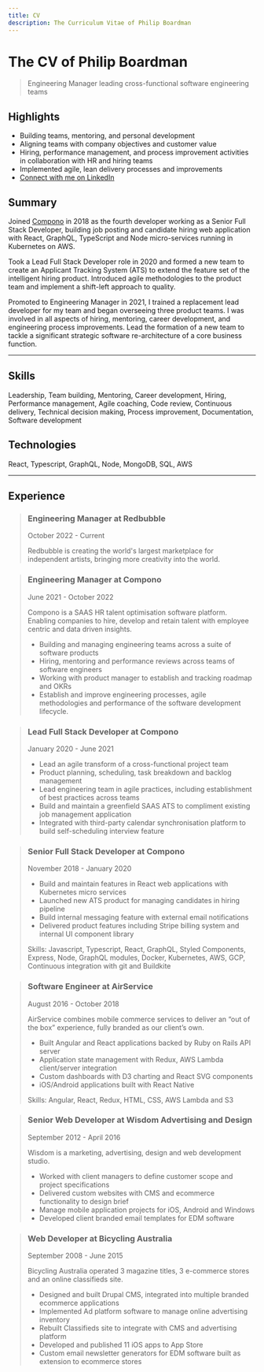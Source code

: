 ```yaml
---
title: CV
description: The Curriculum Vitae of Philip Boardman
---
```

# The CV of Philip Boardman

> Engineering Manager leading cross-functional software engineering teams

## Highlights

* Building teams, mentoring, and personal development
* Aligning teams with company objectives and customer value
* Hiring, performance management, and process improvement activities in collaboration with HR and hiring teams
* Implemented agile, lean delivery processes and improvements
* [Connect with me on LinkedIn](https://linkedin.com/in/philipboardman/)

## Summary

Joined [Compono](https://compono.com) in 2018 as the fourth developer working as a Senior Full Stack Developer, building job posting and candidate hiring web application with React, GraphQL, TypeScript and Node micro-services running in Kubernetes on AWS.

Took a Lead Full Stack Developer role in 2020 and formed a new team to create an Applicant Tracking System (ATS) to extend the feature set of the intelligent hiring product. Introduced agile methodologies to the product team and implement a shift-left approach to quality.

Promoted to Engineering Manager in 2021, I trained a replacement lead developer for my team and began overseeing three product teams. I was involved in all aspects of hiring, mentoring, career development, and engineering process improvements. Lead the formation of a new team to tackle a significant strategic software re-architecture of a core business function.

---

## Skills

Leadership, Team building, Mentoring, Career development, Hiring, Performance management, Agile coaching, Code review, Continuous delivery, Technical decision making, Process improvement, Documentation, Software development

## Technologies

React, Typescript, GraphQL, Node, MongoDB, SQL, AWS

---

## Experience

> ### Engineering Manager at Redbubble
> 
> <footer>October 2022 - Current</footer>
> 
> Redbubble is creating the world's largest marketplace for independent artists, bringing more creativity into the world.

> ### Engineering Manager at Compono
> 
> <footer>June 2021 - October 2022</footer>
>
> Compono is a SAAS HR talent optimisation software platform. Enabling companies to hire, develop and retain talent with employee centric and data driven insights.
> 
> * Building and managing engineering teams across a suite of software products
> * Hiring, mentoring and performance reviews across teams of software engineers
> * Working with product manager to establish and tracking roadmap and OKRs
> * Establish and improve engineering processes, agile methodologies and performance of the software development lifecycle.

> ### Lead Full Stack Developer at Compono
> 
> <footer>January 2020 - June 2021</footer>
> 
> * Lead an agile transform of a cross-functional project team
> * Product planning, scheduling, task breakdown and backlog management
> * Lead engineering team in agile practices, including establishment of best practices across teams
> * Build and maintain a greenfield SAAS ATS to compliment existing job management application
> * Integrated with third-party calendar synchronisation platform to build self-scheduling interview feature

> ### Senior Full Stack Developer at Compono
> 
> <footer>November 2018 - January 2020</footer>
> 
> * Build and maintain features in React web applications with Kubernetes micro services
> * Launched new ATS product for managing candidates in hiring pipeline
> * Build internal messaging feature with external email notifications
> * Delivered product features including Stripe billing system and internal UI component library
> 
> Skills: Javascript, Typescript, React, GraphQL, Styled Components, Express, Node, GraphQL modules, Docker, Kubernetes, AWS, GCP, Continuous integration with git and Buildkite

> ### Software Engineer at AirService
> 
> <footer>August 2016 - October 2018</footer>
> 
> AirService combines mobile commerce services to deliver an “out of the box” experience, fully branded as our client’s own.
> 
> * Built Angular and React applications backed by Ruby on Rails API server
> * Application state management with Redux, AWS Lambda client/server integration
> * Custom dashboards with D3 charting and React SVG components
> * iOS/Android applications built with React Native
> 
> Skills: Angular, React, Redux, HTML, CSS, AWS Lambda and S3


> ### Senior Web Developer at Wisdom Advertising and Design
> 
> <footer>September 2012 - April 2016</footer>
> 
> Wisdom is a marketing, advertising, design and web development studio.
> 
> * Worked with client managers to define customer scope and project specifications
> * Delivered custom websites with CMS and ecommerce functionality to design brief
> * Manage mobile application projects for iOS, Android and Windows
> * Developed client branded email templates for EDM software


> ### Web Developer at Bicycling Australia
> 
> <footer>September 2008 - June 2015</footer>
> 
> Bicycling Australia operated 3 magazine titles, 3 e-commerce stores and an online classifieds site.
> 
> * Designed and built Drupal CMS, integrated into multiple branded ecommerce applications
> * Implemented Ad platform software to manage online advertising inventory
> * Rebuilt Classifieds site to integrate with CMS and advertising platform
> * Developed and published 11 iOS apps to App Store
> * Custom email newsletter generators for EDM software built as extension to ecommerce stores
